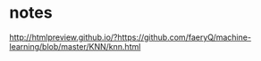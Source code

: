 # notes

http://htmlpreview.github.io/?https://github.com/faeryQ/machine-learning/blob/master/KNN/knn.html 
